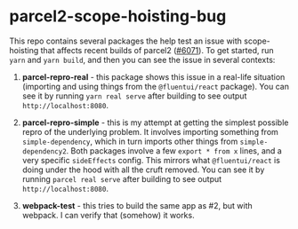 # parcel2-scope-hoisting-bug

This repo contains several packages the help test an issue with scope-hoisting that affects recent builds of parcel2 ([#6071](https://github.com/parcel-bundler/parcel/issues/6071)). To get started, run `yarn` and `yarn build`, and then you can see the issue in several contexts:

1. **parcel-repro-real** - this package shows this issue in a real-life situation (importing and using things from the `@fluentui/react` package). You can see it by running `yarn real serve` after building to see output `http://localhost:8080`.

2. **parcel-repro-simple** - this is my attempt at getting the simplest possible repro of the underlying problem. It involves importing something from `simple-dependency`, which in turn imports other things from `simple-dependency2`. Both packages involve a few `export * from x` lines, and a very specific `sideEffects` config. This mirrors what `@fluentui/react` is doing under the hood with all the cruft removed. You can see it by running `parcel real serve` after building to see output `http://localhost:8080`.

3. **webpack-test** - this tries to build the same app as #2, but with webpack. I can verify that (somehow) it works.
